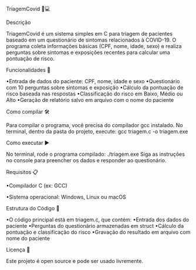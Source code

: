 TriagemCovid 🦠💻

Descrição

TriagemCovid é um sistema simples em C para triagem de pacientes baseado em um questionário de sintomas relacionados à COVID-19. O programa coleta informações básicas (CPF, nome, idade, sexo) e realiza perguntas sobre sintomas e exposições recentes para calcular uma pontuação de risco.

Funcionalidades 🚀

•Entrada de dados do paciente: CPF, nome, idade e sexo
•Questionário com 10 perguntas sobre sintomas e exposição
•Cálculo da pontuação de risco baseada nas respostas
•Classificação do risco em Baixo, Médio ou Alto
•Geração de relatório salvo em arquivo com o nome do paciente



Como compilar 🛠️

Para compilar o programa, você precisa do compilador gcc instalado. No terminal, dentro da pasta do projeto, execute:
gcc triagem.c -o triagem.exe



Como executar ▶️

No terminal, rode o programa compilado:
./triagem.exe
Siga as instruções no console para preencher os dados e responder ao questionário.



Requisitos 📋

•Compilador C (ex: GCC)

•Sistema operacional: Windows, Linux ou macOS



Estrutura do Código 🧩

•O código principal está em triagem.c, que contém:
•Entrada dos dados do paciente
•Perguntas do questionário armazenadas em struct
•Cálculo da pontuação e classificação do risco
•Gravação do resultado em arquivo com nome do paciente



Licença 📄

Este projeto é open source e pode ser usado livremente.
